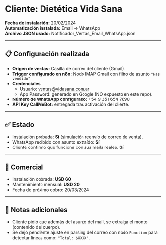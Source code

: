 # Cliente: Dietética Vida Sana

**Fecha de instalación:** 20/02/2024  
**Automatización instalada:** Email → WhatsApp  
**Archivo JSON usado:** Notificador_Ventas_Email_WhatsApp.json

---

## 📋 Configuración realizada
- **Origen de ventas:** Casilla de correo del cliente (Gmail).  
- **Trigger configurado en n8n:** Nodo IMAP Gmail con filtro de asunto `"Has vendido"`  
- **Credenciales:**  
  - Usuario: ventas@vidasana.com.ar  
  - App Password: generado en Google (NO expuesto en este repo).  
- **Número de WhatsApp configurado:** +54 9 351 654 7890  
- **API Key CallMeBot:** entregada tras activación del cliente.  

---

## ✅ Estado
- Instalación probada: **Sí** (simulación reenvío de correo de venta).  
- WhatsApp recibido con asunto extraído: **Sí**  
- Cliente confirmó que funciona con sus mails reales: **Sí**

---

## 💸 Comercial
- Instalación cobrada: **USD 60**  
- Mantenimiento mensual: **USD 20**  
- Fecha de próximo cobro: 20/03/2024  

---

## 📝 Notas adicionales
- Cliente pidió que además del asunto del mail, se extraiga el monto (contenido del cuerpo).  
- Se dejó pendiente ajuste en parsing del correo con nodo `Function` para detectar líneas como: `"Total: $XXXX"`.  
